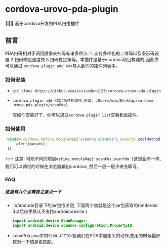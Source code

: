# cordova-urovo-pda-plugin
 🎉🎉🎉 基于cordova开发的PDA扫描插件 

## 前言
   PDA扫码相对于调用摄像头扫码有诸多优点: 1. 支持多样化的二维码以及条形码设置 2.扫码响应速度快 3.扫码稳定等等。本插件是基于cordova项目构建的,因此你可以通过 ``` cordova plugin add XXX ```导入到你的插件列表中。


### 如何安装
 -  ``` git clone https://github.com/sixiaodong123/cordova-urovo-pda-plugin ```   
 -  ``` cordova plugin add XXX(插件的路径,例如: /Users/mac/Desktop/cordova-urovo-pda-plugin/scanPda)  ```
  
  
    假如你安装好了，你可以通过```cordova plugin list```查看到此插件。


###  如何使用

 ```js
  window.cordova.define.moduleMap['scanPda.scanPda'].exports.coolMethod('start', function(params) {
      alert(params);
  })
 ```

 ⚡⚡⚡ 注意: 可能不同的项目``` define.moduleMap['scanPda.scanPda'] ```这里会不一样,我们可以调试的时候在浏览器输出cordova, 然后一层一层点进去即可。


 ### FAQ
  ##### 这里有几个点需要注意点一下 
  - lib/andorid目录下的jar包很关键, 下面两个类就是这个jar包获取的(andoroid 3以后似乎默认不支持android.device.)
      ```java
      import android.device.ScanManager;
      import android.device.scanner.configuration.PropertyID;
      ```
  -  scnaPda.java中的``` SCAN_ACTION ```是我们在PDA中自定义的动作,使用的时候最好校对一下值是否匹配。
